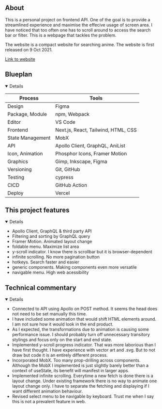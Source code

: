 ## About
This is a personal project on frontend API. One of the goal is to provide a streamlined experience and maximise the
effecive usage of screen area. I have noticed that too often one has to scroll around to access the search bar or filter. This is a webpage that tackles the problem.

The website is a compact website for searching anime. The website is first released on 9 Oct 2021.

[Link to website](https://anime-lister.vercel.app/)

## Blueplan
<details open>

| Process         | Tools                               |
|-----------------|-------------------------------------|
| Design          | Figma                               |
| Package, Module | npm, Webpack                        |
| Editor          | VS Code                             |
| Frontend        | Next.js, React, Tailwind, HTML, CSS |
| State Management| MobX                                |
| API             | Apollo Client, GraphQL, AniList     |
| Icon, Animation | Phosphor Icons, Framer Motion       |
| Graphics        | Gimp, Inkscape, Figma               |
| Versioning      | Git, GitHub                         |
| Testing         | cypress                             |
| CICD            | GitHub Action                       |
| Deploy          | Vercel                              |

</details>

## This project features
<details open>
<ul>
    <li>Apollo Client, GraphQL & third party API</li>
    <li>Filtering and sorting by GraphQL query</li>
    <li>Framer Motion. Animated layout change</li>
    <li>foldable menu. Maximize list area</li>
    <li>y-scroll indicator. I know there is scrollbar but it is browser-dependent</li>
    <li>infinite scrolling. No more pagination button</li>
    <li>hotkeys. Search faster and easier</li>
    <li>generic components. Making components even more versatile</li>
    <li>navigable menu. High web acessibility</li>
</ul>
</details>

## Technical commentary
<details open>
<ul>
    <li>Connected to API using Apollo on POST method. It seems the head does not need to be set manually this time.</li>
    <li>I have included some animation that would shift HTML elements around. I am not sure how it would look in the end product.
    <li>As I expected, the transformations due to animation is causing some performance issue. I should probably turn off
        unnecessary transitory stylings and focus only on the start and end state.</li>
    <li>Implemented y-scroll progress indicator. That was more laborious than I have first thought. I have experience with
        vector art and .svg. But to not draw but code it is an entirely different process.</li>
    <li>Incorporated MobX. Too many prop-drilling across components. Although the MobX I implemented is just slightly barely
        better than a context of useState, its benefit will manifest in larger apps. 
    </li>
    <li>Implemented infinite scrolling. Everytime a new fetch is done there is a layout change. Under existing framework there is no way to animate one layout change only. I have to separate the fetching and displaying if I want different animation behaviour.
    </li>
    <li>Revised select menu to be navigable by keyboard. Trust me when I say this is not a prevalent feature in web.
</ul>
</details>
